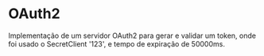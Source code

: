 # OAuth2

Implementação de um servidor OAuth2 para gerar e validar um token, onde foi usado o SecretClient '123', e tempo de expiração de 50000ms. 
